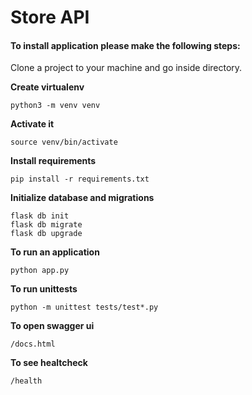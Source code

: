 # **Store API**

#### To install application please make the following steps:

Clone a project to your machine and go inside directory.

**Create virtualenv**

`python3 -m venv venv`

**Activate it**

`source venv/bin/activate`

**Install requirements**

`pip install -r requirements.txt`

**Initialize database and migrations**

    flask db init
    flask db migrate
    flask db upgrade

**To run an application**

`python app.py`

**To run unittests**

`python -m unittest tests/test*.py`

**To open swagger ui**

`/docs.html`

**To see healtcheck**

`/health`
